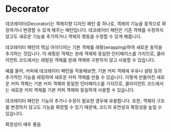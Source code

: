 # Decorator

데코레이터(Decorator)는 객체지향 디자인 패턴 중 하나로, 객체의 기능을 동적으로 확장하거나 변경할 수 있게 해주는 패턴입니다. 데코레이터 패턴은 기존 객체를 수정하지 않고도 새로운 기능을 추가하거나 객체의 행동을 수정할 수 있게 해줍니다.

데코레이터 패턴의 핵심 아이디어는 기본 객체를 래핑(wrapping)하여 새로운 동작을 추가하는 것입니다. 이 래핑된 객체는 원래 객체와 동일한 인터페이스를 가지므로, 클라이언트 코드에서는 래핑된 객체를 원래 객체와 구분하지 않고 사용할 수 있습니다.

예를 들어, 커피에 데코레이터 패턴을 적용해보면, 기본 커피 객체에 우유나 설탕 등의 추가적인 기능을 래핑하여 새로운 커피 객체를 만들 수 있습니다. 이렇게 만들어진 새로운 커피 객체는 기본 커피 객체와 동일한 인터페이스를 가지므로, 클라이언트 코드에서는 새로운 커피 객체를 기본 커피 객체와 동일하게 사용할 수 있습니다.

데코레이터 패턴은 기능의 추가나 수정이 필요한 경우에 유용합니다. 또한, 객체의 구조를 변경하지 않고도 기능을 확장할 수 있기 때문에, 코드의 유연성과 확장성을 높일 수 있습니다.


확장성이 매우 좋음